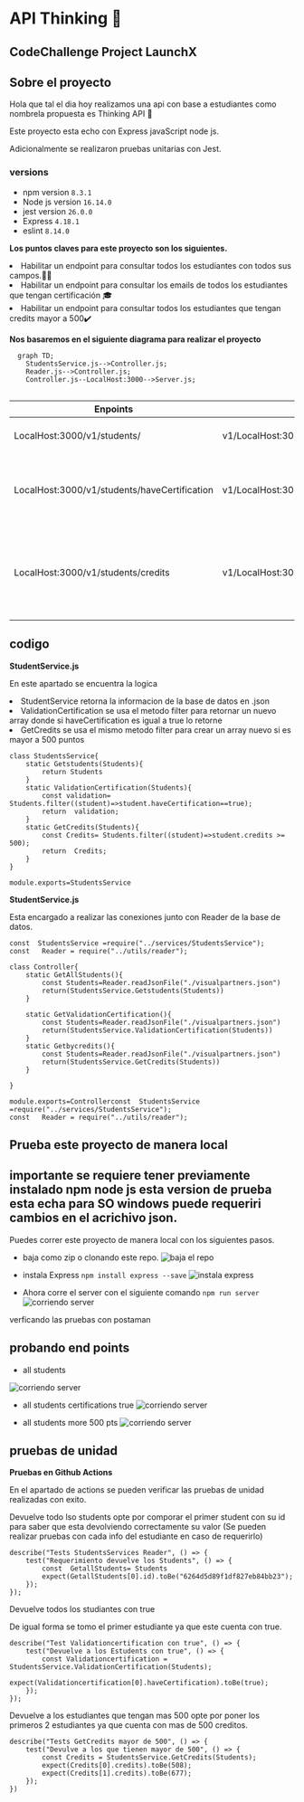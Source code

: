 # API Thinking 🏫
## CodeChallenge Project LaunchX ## 
## Sobre el proyecto ##
<p>Hola que tal el dia hoy realizamos una api  con base a estudiantes como nombrela propuesta es  Thinking API  🏫

<p>Este proyecto esta echo con Express javaScript node js. 
<p>Adicionalmente se realizaron pruebas unitarias con Jest. 

### versions ###
- npm version `8.3.1`
- Node js version `16.14.0`
- jest version `26.0.0`
- Express `4.18.1`
- eslint `8.14.0`

**Los puntos claves para este proyecto son los siguientes.**

<li> Habilitar un endpoint para consultar todos los estudiantes con todos sus campos.👨‍🎓
<li> Habilitar un endpoint para consultar los emails de todos los estudiantes que tengan certificación 🎓
<li> Habilitar un endpoint para consultar todos los estudiantes que tengan credits mayor a 500✔️

<br>

**Nos basaremos en el siguiente diagrama para realizar el proyecto**

```mermaid
  graph TD;
    StudentsService.js-->Controller.js;
    Reader.js-->Controller.js;
    Controller.js--LocalHost:3000-->Server.js;
    
```
| Enpoints          | Request     | Response | 
|------------------------------|---------------------------------|-------------------------------------|
| LocalHost:3000/v1/students/  | v1/LocalHost:3000/v1/students/  |Obtiene la lista de los estudiantes  | 
| LocalHost:3000/v1/students/haveCertification  | v1/LocalHost:3000/v1/students/haveCertification  |Obtiene la lista de los estudiantes que cuenten con certificación  | 
| LocalHost:3000/v1/students/credits  | v1/LocalHost:3000/v1/students/credits  |Obtiene la lista de los estudiantes que cuenten con calificacion mayor de 500 puntos  | 



## codigo ##
**StudentService.js**
<p> En este apartado se encuentra la logica
<li>StudentService  retorna la informacion  de la base de datos en .json   
<li>ValidationCertification se usa el metodo filter para retornar un nuevo array donde  si haveCertification es igual a true  lo retorne  
<li>GetCredits se usa el mismo metodo filter para crear un array nuevo  si  es mayor a 500 puntos 

```
class StudentsService{
    static Getstudents(Students){
        return Students
    }
    static ValidationCertification(Students){
        const validation= Students.filter((student)=>student.haveCertification==true);
        return  validation;
    }
    static GetCredits(Students){
        const Credits= Students.filter((student)=>student.credits >= 500);
        return  Credits;
    }
}

module.exports=StudentsService

```

**StudentService.js**
<p>Esta encargado a realizar las conexiones junto con Reader de la base de datos.

```
const  StudentsService =require("../services/StudentsService");
const   Reader = require("../utils/reader");

class Controller{
    static GetAllStudents(){
        const Students=Reader.readJsonFile("./visualpartners.json")
        return(StudentsService.Getstudents(Students))
    }

    static GetValidationCertification(){
        const Students=Reader.readJsonFile("./visualpartners.json")
        return(StudentsService.ValidationCertification(Students))
    }
    static Getbycredits(){
        const Students=Reader.readJsonFile("./visualpartners.json")
        return(StudentsService.GetCredits(Students))
    }

}

module.exports=Controllerconst  StudentsService =require("../services/StudentsService");
const   Reader = require("../utils/reader");

```

## Prueba este proyecto de manera local ##

## importante se requiere  tener previamente  instalado npm node js esta version de prueba esta echa para SO windows puede requeriri cambios en el acrichivo json.

 Puedes correr este proyecto de manera local con los siguientes pasos.  

- baja como zip o clonando este repo.
 ![baja el repo](/img/dowload.gif)

- instala Express `npm install express --save`
 ![instala express](/img/instalandoexpress.gif)

- Ahora corre el server con el siguiente comando `npm run server`
 ![corriendo server](/img/runserver.gif)


<p> verficando las pruebas con postaman

## probando end points

- all students 

![corriendo server](/img/allstudents.gif)

- all students certifications true
![corriendo server](/img/certificationtrue.gif)

- all students  more 500 pts
![corriendo server](/img/masde500.gif)


## pruebas de unidad ##

**Pruebas en Github Actions**
<p> En el apartado de actions se pueden verificar las pruebas de unidad realizadas con exito.

Devuelve todo lso students 
opte por comporar el primer student con su id para saber que esta devolviendo correctamente su valor
(Se pueden realizar pruebas con cada info del estudiante en caso de requerirlo) 
```
describe("Tests StudentsServices Reader", () => {
    test("Requerimiento devuelve los Students", () => {       
        const  GetallStudents= Students
        expect(GetallStudents[0].id).toBe("6264d5d89f1df827eb84bb23");
    });
});

```
Devuelve todos los studiantes con true

De igual forma se tomo el primer estudiante ya que este cuenta con true. 
```
describe("Test Validationcertification con true", () => {
    test("Devuelve a los Estudents con true", () => {       
        const Validationcertification = StudentsService.ValidationCertification(Students);
        expect(Validationcertification[0].haveCertification).toBe(true);
    });
});
```
Devuelve a los estudiantes que tengan  mas 500 opte por poner los primeros 2 estudiantes ya que cuenta con mas de 500 creditos. 
```
describe("Tests GetCredits mayor de 500", () => {
    test("Devulve a los que tienen mayor de 500", () => {       
        const Credits = StudentsService.GetCredits(Students);
        expect(Credits[0].credits).toBe(508);
        expect(Credits[1].credits).toBe(677);
    });
})
```


